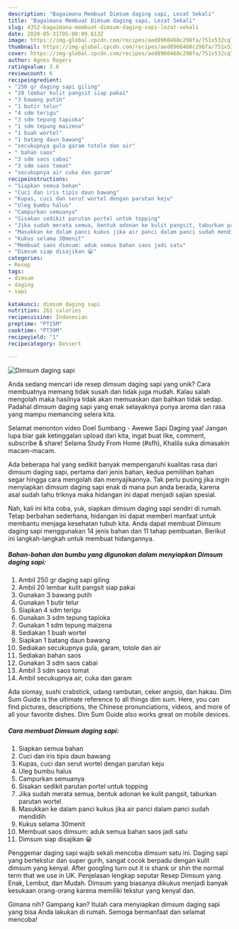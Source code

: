 ```yaml
---
description: "Bagaimana Membuat Dimsum daging sapi, Lezat Sekali"
title: "Bagaimana Membuat Dimsum daging sapi, Lezat Sekali"
slug: 4352-bagaimana-membuat-dimsum-daging-sapi-lezat-sekali
date: 2020-05-31T05:08:09.613Z
image: https://img-global.cpcdn.com/recipes/aed8960468c298fa/751x532cq70/dimsum-daging-sapi-foto-resep-utama.jpg
thumbnail: https://img-global.cpcdn.com/recipes/aed8960468c298fa/751x532cq70/dimsum-daging-sapi-foto-resep-utama.jpg
cover: https://img-global.cpcdn.com/recipes/aed8960468c298fa/751x532cq70/dimsum-daging-sapi-foto-resep-utama.jpg
author: Agnes Rogers
ratingvalue: 3.6
reviewcount: 6
recipeingredient:
- "250 gr daging sapi giling"
- "20 lembar kulit pangsit siap pakai"
- "3 bawang putih"
- "1 butir telur"
- "4 sdm terigu"
- "3 sdm tepung tapioka"
- "1 sdm tepung maizena"
- "1 buah wortel"
- "1 batang daun bawang"
- "secukupnya gula garam totole dan air"
- " bahan saos"
- "3 sdm saos cabai"
- "3 sdm saos tomat"
- "secukupnya air cuka dan garam"
recipeinstructions:
- "Siapkan semua bahan"
- "Cuci dan iris tipis daun bawang"
- "Kupas, cuci dan serut wortel dengan parutan keju"
- "Uleg bumbu halus"
- "Campurkan semuanya"
- "Sisakan sedikit parutan portel untuk topping"
- "Jika sudah merata semua, bentuk adonan ke kulit pangsit, taburkan parutan wortel"
- "Masukkan ke dalam panci kukus jika air panci dalam panci sudah mendidih"
- "Kukus selama 30menit"
- "Membuat saos dimsum: aduk semua bahan saos jadi satu"
- "Dimsum siap disajikan 😀"
categories:
- Resep
tags:
- dimsum
- daging
- sapi

katakunci: dimsum daging sapi 
nutrition: 261 calories
recipecuisine: Indonesian
preptime: "PT15M"
cooktime: "PT39M"
recipeyield: "1"
recipecategory: Dessert

---
```



![Dimsum daging sapi](https://img-global.cpcdn.com/recipes/aed8960468c298fa/751x532cq70/dimsum-daging-sapi-foto-resep-utama.jpg)

Anda sedang mencari ide resep dimsum daging sapi yang unik? Cara membuatnya memang tidak susah dan tidak juga mudah. Kalau salah mengolah maka hasilnya tidak akan memuaskan dan bahkan tidak sedap. Padahal dimsum daging sapi yang enak selayaknya punya aroma dan rasa yang mampu memancing selera kita.

Selamat menonton video Doel Sumbang - Awewe Sapi Daging yaa! Jangan lupa biar gak ketinggalan upload dari kita, ingat buat like, comment, subscribe &amp; share! Selama Study From Home (#sfh), Khalila suka dimasakin macam-macam.

Ada beberapa hal yang sedikit banyak mempengaruhi kualitas rasa dari dimsum daging sapi, pertama dari jenis bahan, kedua pemilihan bahan segar hingga cara mengolah dan menyajikannya. Tak perlu pusing jika ingin menyiapkan dimsum daging sapi enak di mana pun anda berada, karena asal sudah tahu triknya maka hidangan ini dapat menjadi sajian spesial.


Nah, kali ini kita coba, yuk, siapkan dimsum daging sapi sendiri di rumah. Tetap berbahan sederhana, hidangan ini dapat memberi manfaat untuk membantu menjaga kesehatan tubuh kita. Anda dapat membuat Dimsum daging sapi menggunakan 14 jenis bahan dan 11 tahap pembuatan. Berikut ini langkah-langkah untuk membuat hidangannya.

<!--inarticleads1-->

##### Bahan-bahan dan bumbu yang digunakan dalam menyiapkan Dimsum daging sapi:

1. Ambil 250 gr daging sapi giling
1. Ambil 20 lembar kulit pangsit siap pakai
1. Gunakan 3 bawang putih
1. Gunakan 1 butir telur
1. Siapkan 4 sdm terigu
1. Gunakan 3 sdm tepung tapioka
1. Gunakan 1 sdm tepung maizena
1. Sediakan 1 buah wortel
1. Siapkan 1 batang daun bawang
1. Sediakan secukupnya gula, garam, totole dan air
1. Sediakan  bahan saos
1. Gunakan 3 sdm saos cabai
1. Ambil 3 sdm saos tomat
1. Ambil secukupnya air, cuka dan garam


Ada siomay, sushi crabstick, udang rambutan, ceker angsio, dan hakau. Dim Sum Guide is the ultimate reference to all things dim sum. Here, you can find pictures, descriptions, the Chinese pronunciations, videos, and more of all your favorite dishes. Dim Sum Guide also works great on mobile devices. 

<!--inarticleads2-->

##### Cara membuat Dimsum daging sapi:

1. Siapkan semua bahan
1. Cuci dan iris tipis daun bawang
1. Kupas, cuci dan serut wortel dengan parutan keju
1. Uleg bumbu halus
1. Campurkan semuanya
1. Sisakan sedikit parutan portel untuk topping
1. Jika sudah merata semua, bentuk adonan ke kulit pangsit, taburkan parutan wortel
1. Masukkan ke dalam panci kukus jika air panci dalam panci sudah mendidih
1. Kukus selama 30menit
1. Membuat saos dimsum: aduk semua bahan saos jadi satu
1. Dimsum siap disajikan 😀


Penggemar daging sapi wajib sekali mencoba dimsum satu ini. Daging sapi yang bertekstur dan super gurih, sangat cocok berpadu dengan kulit dimsum yang kenyal. After googling turn out it is shank or shin the normal term that we use in UK. Penjelasan lengkap seputar Resep Dimsum yang Enak, Lembut, dan Mudah. Dimsum yang biasanya dikukus menjadi banyak kesukaan orang-orang karena memiliki tekstur yang kenyal dan. 

Gimana nih? Gampang kan? Itulah cara menyiapkan dimsum daging sapi yang bisa Anda lakukan di rumah. Semoga bermanfaat dan selamat mencoba!
